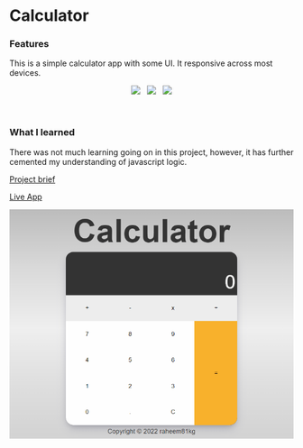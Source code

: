 # Calculator

### Features
This is a simple calculator app with some UI. It responsive across most devices.

<div align="center">

<img src="https://img.shields.io/badge/-HTML-ff6600?style=for-the-badge&logo=html5&logoColor=ff6600&labelColor=282828">&nbsp;&nbsp;
<img src="https://img.shields.io/badge/-CSS-264ee4?style=for-the-badge&logo=css3&logoColor=264ee4&labelColor=282828">&nbsp;&nbsp;
<img src="https://img.shields.io/badge/-JavaScript-f7df1e?style=for-the-badge&logo=javascript&logoColor=f7df1e&labelColor=282828">

</div>
</p><br>

### What I learned
There was not much learning going on in this project, however, it has further cemented my understanding of javascript logic.

[Project brief](https://www.theodinproject.com/lessons/foundations-calculator) 

[Live App](https://raheem81kg.github.io/calculator)

![calculator img](https://github.com/raheem81kg/calculator/blob/main/assets/calculator-preview.png "App Preview")
